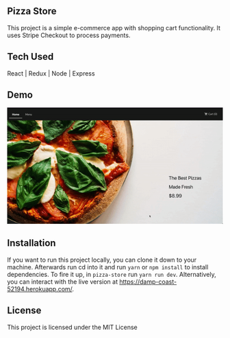 **Pizza Store**
---------
This project is a simple e-commerce app with shopping cart functionality. It uses Stripe Checkout to process payments.

**Tech Used**
---------
React | Redux | Node | Express

**Demo**
---------
![Pizza Store Demo](client/public/pizza-store.gif)


**Installation**
---------
If you want to run this project locally, you can clone it down to your machine. Afterwards run cd into it and run `yarn` or `npm install` to install dependencies. To fire it up, in `pizza-store` run `yarn run dev`. Alternatively, you can interact with the live version at https://damp-coast-52194.herokuapp.com/. 

**License**
---------
This project is licensed under the MIT License
